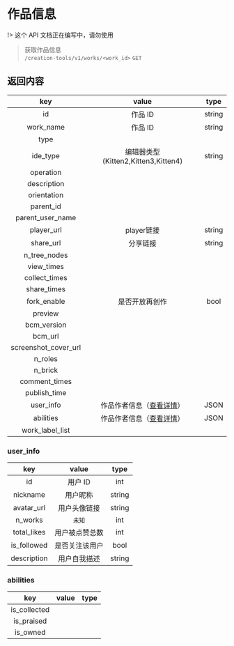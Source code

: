 # 作品信息

!> 这个 API 文档正在编写中，请勿使用

> 获取作品信息  
> `/creation-tools/v1/works/<work_id>` `GET`

## 返回内容

|         key          |                 value                  |  type  |
| :------------------: | :------------------------------------: | :----: |
|          id          |                作品 ID                 | string |
|      work_name       |                作品 ID                 | string |
|         type         |                                        |        |
|       ide_type       | 编辑器类型(Kitten2,Kitten3,Kitten4)    | string |
|      operation       |                                        |        |
|     description      |                                        |        |
|     orientation      |                                        |        |
|      parent_id       |                                        |        |
|   parent_user_name   |                                        |        |
|      player_url      |               player链接               | string |
|      share_url       |               分享链接                 | string |
|     n_tree_nodes     |                                        |        |
|      view_times      |                                        |        |
|    collect_times     |                                        |        |
|     share_times      |                                        |        |
|     fork_enable      |             是否开放再创作              |  bool |
|       preview        |                                        |        |
|     bcm_version      |                                        |        |
|       bcm_url        |                                        |        |
| screenshot_cover_url |                                        |        |
|       n_roles        |                                        |        |
|       n_brick        |                                        |        |
|    comment_times     |                                        |        |
|     publish_time     |                                        |        |
|      user_info       | 作品作者信息（[查看详情](#user_info)） |  JSON  |
|      abilities       | 作品作者信息（[查看详情](#abilities)） |  JSON  |
|   work_label_list    |                                        |        |

### user_info

|     key     |     value      |  type  |
| :---------: | :------------: | :----: |
|     id      |    用户 ID     |  int   |
|  nickname   |    用户昵称    | string |
| avatar_url  |  用户头像链接  | string |
|   n_works   |     `未知`     |  int   |
| total_likes | 用户被点赞总数 |  int   |
| is_followed | 是否关注该用户 |  bool  |
| description |  用户自我描述  | string |

### abilities

|     key      | value | type |
| :----------: | :---: | :--: |
| is_collected |       |      |
|  is_praised  |       |      |
|   is_owned   |       |      |
